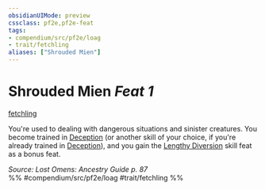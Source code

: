```yaml
---
obsidianUIMode: preview
cssclass: pf2e,pf2e-feat
tags:
- compendium/src/pf2e/loag
- trait/fetchling
aliases: ["Shrouded Mien"]
---
```

# Shrouded Mien  *Feat 1*  
[fetchling](/rules/traits/fetchling-b2.md)  


You're used to dealing with dangerous situations and sinister creatures. You become trained in [Deception](/compendium/skills.md#Deception) (or another skill of your choice, if you're already trained in [Deception](/compendium/skills.md#Deception)), and you gain the [Lengthy Diversion](/compendium/feats/lengthy-diversion.md) skill feat as a bonus feat.

*Source: Lost Omens: Ancestry Guide p. 87*  
%% #compendium/src/pf2e/loag #trait/fetchling %%